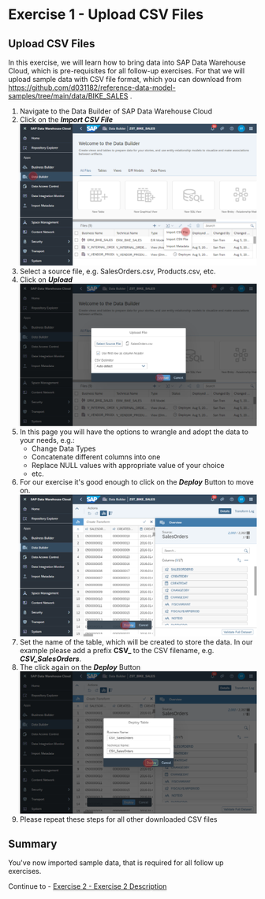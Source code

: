 # Exercise 1 - Upload CSV Files

## Upload CSV Files
In this exercise, we will learn how to bring data into SAP Data Warehouse Cloud, which is pre-requisites for all follow-up exercises. For that we will upload sample data with CSV file format, which you can download from https://github.com/d031182/reference-data-model-samples/tree/main/data/BIKE_SALES .

1. Navigate to the Data Builder of SAP Data Warehouse Cloud
2. Click on the <b><i>Import CSV File</i></b>
  ![Import CSV File](images/ImportCSVFile_2.png)
3. Select a source file, e.g. SalesOrders.csv, Products.csv, etc. 
4. Click on <b><i>Upload</i></b>
  ![Import CSV File](images/ImportCSVFile_3.png)
5. In this page you will have the options to wrangle and adopt the data to your needs, e.g.:
    - Change Data Types
    - Concatenate different columns into one
    - Replace NULL values with appropriate value of your choice
    - etc.
6. For our exercise it's good enough to click on the <b><i>Deploy</i></b> Button to move on.
  ![Import CSV File](images/ImportCSVFile_4.png)
7. Set the name of the table, which will be created to store the data. In our example please add a prefix <b>CSV_</b> to the CSV filename, e.g. <b><i>CSV_SalesOrders</i></b>.
8. The click again on the <b><i>Deploy</i></b> Button
  ![Import CSV File](images/ImportCSVFile_5.png)
9. Please repeat these steps for all other downloaded CSV files 


## Summary

You've now imported sample data, that is required for all follow up exercises.

Continue to - [Exercise 2 - Exercise 2 Description](../ex2/README.md)

